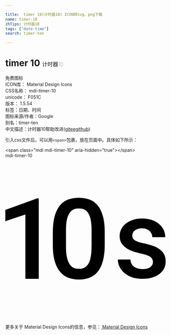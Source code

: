 ```yaml
---

title:  timer 10(计时器10) ICON转svg、png下载
name: timer-10
zhTips: 计时器10
tags: ["date-time"]
search: timer-ten

---
```


# timer 10  <small style="font-size: 60%;font-weight: 100">计时器10</small>


<div class="detail-page">
<p>
<span><span class="badge-success badge">免费图标</span> </span>
<br/>
<span>
ICON库：
<span class="badge-secondary badge">Material Design Icons</span> 
</span>
<br/>
<span>
CSS名称：
<span class="badge-secondary badge">mdi-timer-10</span> 
</span>
<br/>
<span>
unicode：
<span class="badge-secondary badge">F051C</span> 
<copy-btn content='F051C' btn-title=""></copy-btn>
<copy-btn :content='String.fromCodePoint(parseInt("F051C", 16))' btn-title="复制U"></copy-btn>
</span>
<br/>
<span>
版本：
<span class="badge-secondary badge">1.5.54</span> 
</span><br/><span>标签：<span class="badge-light badge"><router-link to="/tags/date-time.html">日期、时间</router-link></span></span>
<br/>
<span>图标来源/作者：<span class="badge-light badge">Google</span></span> 
<br/>
<span>别名：<span class="badge-light badge">timer-ten</span></span><br/><span class="zh-detail">中文描述：<span class="badge-primary badge">计时器10</span><span class="help-link"><span>帮助改进</span>(<a href="https://gitee.com/liuwave/icon-helper/edit/master/json/material/timer-10.json" target="_blank" rel="noopener noreferrer">gitee</a><a href="https://github.com/liuwave/icon-helper/edit/master/json/material/timer-10.json" target="_blank" rel="noopener noreferrer">github</a></span>)</span><br/>
</p>
</div>
<div class="alert alert-dark">
  <i class="mdi mdi-timer-10 mdi-48px"></i>
  <i class="mdi mdi-timer-10 mdi-36px"></i>
  <i class="mdi mdi-timer-10 mdi-24px"></i>
  <i class="mdi mdi-timer-10 mdi-18px"></i>
</div>
<div>
  <p>引入css文件后，可以用<code>&lt;span&gt;</code>包裹，放在页面中。具体如下所示：    
  </p>
  <div class="alert alert-primary" style="font-size: 14px">
    &lt;span class="mdi mdi-timer-10" aria-hidden="true"&gt;&lt;/span&gt;
    <copy-btn content='<span class="mdi mdi-timer-10" aria-hidden="true"></span>'></copy-btn>
  </div>
  <div class="alert alert-secondary">
    <i class="mdi mdi-timer-10"
    style="font-size: 24px"
    aria-hidden="true"></i> mdi-timer-10
    <copy-btn content="mdi-timer-10" btn-title="复制图标名称"></copy-btn>
  </div>
</div>
<div id="svg" class="svg-wrap">
<svg xmlns="http://www.w3.org/2000/svg" viewBox="0 0 24 24"><path d="M12.9,13.22C12.9,13.82 12.86,14.33 12.78,14.75C12.7,15.17 12.58,15.5 12.42,15.77C12.26,16.03 12.06,16.22 11.83,16.34C11.6,16.46 11.32,16.5 11,16.5C10.71,16.5 10.43,16.46 10.19,16.34C9.95,16.22 9.75,16.03 9.59,15.77C9.43,15.5 9.3,15.17 9.21,14.75C9.12,14.33 9.08,13.82 9.08,13.22V10.72C9.08,10.12 9.12,9.61 9.21,9.2C9.3,8.79 9.42,8.46 9.59,8.2C9.75,7.95 9.95,7.77 10.19,7.65C10.43,7.54 10.7,7.5 11,7.5C11.31,7.5 11.58,7.54 11.81,7.65C12.05,7.76 12.25,7.94 12.41,8.2C12.57,8.45 12.7,8.78 12.78,9.19C12.86,9.6 12.91,10.11 12.91,10.71V13.22M13.82,7.05C13.5,6.65 13.07,6.35 12.59,6.17C12.12,6 11.58,5.9 11,5.9C10.42,5.9 9.89,6 9.41,6.17C8.93,6.35 8.5,6.64 8.18,7.05C7.84,7.46 7.58,8 7.39,8.64C7.21,9.29 7.11,10.09 7.11,11.03V12.95C7.11,13.89 7.2,14.69 7.39,15.34C7.58,16 7.84,16.53 8.19,16.94C8.53,17.35 8.94,17.65 9.42,17.83C9.9,18 10.43,18.11 11,18.11C11.6,18.11 12.13,18 12.6,17.83C13.08,17.65 13.5,17.35 13.82,16.94C14.16,16.53 14.42,16 14.6,15.34C14.78,14.69 14.88,13.89 14.88,12.95V11.03C14.88,10.09 14.79,9.29 14.6,8.64C14.42,8 14.16,7.45 13.82,7.05M23.78,14.37C23.64,14.09 23.43,13.84 23.15,13.63C22.87,13.42 22.54,13.24 22.14,13.1C21.74,12.96 21.29,12.83 20.79,12.72C20.44,12.65 20.15,12.57 19.92,12.5C19.69,12.41 19.5,12.33 19.37,12.24C19.23,12.15 19.14,12.05 19.09,11.94C19.04,11.83 19,11.7 19,11.55C19,11.41 19.04,11.27 19.1,11.14C19.16,11 19.25,10.89 19.37,10.8C19.5,10.7 19.64,10.62 19.82,10.56C20,10.5 20.22,10.47 20.46,10.47C20.71,10.47 20.93,10.5 21.12,10.58C21.31,10.65 21.47,10.75 21.6,10.87C21.73,11 21.82,11.13 21.89,11.29C21.95,11.45 22,11.61 22,11.78H23.94C23.94,11.39 23.86,11.03 23.7,10.69C23.54,10.35 23.31,10.06 23,9.81C22.71,9.56 22.35,9.37 21.92,9.22C21.5,9.07 21,9 20.46,9C19.95,9 19.5,9.07 19.07,9.21C18.66,9.35 18.3,9.54 18,9.78C17.72,10 17.5,10.3 17.34,10.62C17.18,10.94 17.11,11.27 17.11,11.63C17.11,12 17.19,12.32 17.34,12.59C17.5,12.87 17.7,13.11 18,13.32C18.25,13.53 18.58,13.7 18.96,13.85C19.34,14 19.77,14.11 20.23,14.21C20.62,14.29 20.94,14.38 21.18,14.47C21.42,14.56 21.61,14.66 21.75,14.76C21.88,14.86 21.97,15 22,15.1C22.07,15.22 22.09,15.35 22.09,15.5C22.09,15.81 21.96,16.06 21.69,16.26C21.42,16.46 21.03,16.55 20.5,16.55C20.3,16.55 20.09,16.53 19.88,16.47C19.67,16.42 19.5,16.34 19.32,16.23C19.15,16.12 19,15.97 18.91,15.79C18.8,15.61 18.74,15.38 18.73,15.12H16.84C16.84,15.5 16.92,15.83 17.08,16.17C17.24,16.5 17.47,16.82 17.78,17.1C18.09,17.37 18.47,17.59 18.93,17.76C19.39,17.93 19.91,18 20.5,18C21.04,18 21.5,17.95 21.95,17.82C22.38,17.69 22.75,17.5 23.06,17.28C23.37,17.05 23.6,16.77 23.77,16.45C23.94,16.13 24,15.78 24,15.39C24,15 23.93,14.65 23.78,14.37M0,7.72V9.4L3,8.4V18H5V6H4.75L0,7.72Z" /></svg>
</div>
<detail full-name='mdi-timer-10'></detail>
    
<div><p>更多关于 Material Design Icons的信息，参见：<a target="_blank" href="https://iconhelper.cn/material.html"> Material Design Icons</a>
</p></div>
